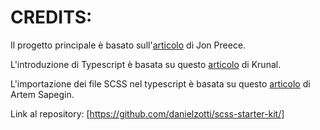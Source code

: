 # CREDITS:

Il progetto principale è basato sull'[articolo](https://developerhandbook.com/webpack/webpack-4-from-absolute-scratch/) di Jon Preece.

L'introduzione di Typescript è basata su questo [articolo](https://appdividend.com/2018/03/18/how-to-setup-typescript-with-webpack-4/) di Krunal.

L'importazione dei file SCSS nel typescript è basata su questo [articolo](https://medium.com/@sapegin/css-modules-with-typescript-and-webpack-6b221ebe5f10) di Artem Sapegin.

Link al repository: [https://github.com/danielzotti/scss-starter-kit/]
